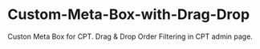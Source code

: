 # Custom-Meta-Box-with-Drag-Drop

Custon Meta Box for CPT.
Drag & Drop Order Filtering in CPT admin page.
